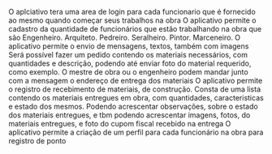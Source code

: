 O aplciativo tera uma area de login para cada funcionario que é fornecido ao mesmo quando começar seus trabalhos na obra
O aplicativo permite o cadastro da quantidade de funcionários que estão trabalhando na obra que são
Engenheiro.
Arquiteto.
Pedreiro.
Seralheiro.
Pintor.
Marceneiro.
O aplicativo permite o envio de mensagens, textos, também com imagens
Será possível fazer um pedido contendo os materiais necessários, com quantidades e descrição, podendo até enviar foto do material requerido, como exemplo.
O mestre de obra ou o engenheiro podem mandar junto com a mensagem o endereço de entrega dos materiais
O aplicativo permite o registro de recebimento de materiais, de construção. Consta de uma lista contendo os materiais entregues em obra, com quantidades, 
caracteristicas e estado dos mesmos. Podendo acrescentar observações, sobre o estado dos materiais entregues, e tbm podendo acrescentar imagens, 
fotos, do materiais entregues, e foto do cupom fiscal recebido na entrega
O aplicativo permite a criação de um perfil para cada funcionário na obra para registro de ponto

